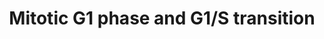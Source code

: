 ---
annotations:
- type: Pathway Ontology
  value: '"cell cycle pathway'
- type: Pathway Ontology
  value: M/G1 transition pathway
authors:
- MaintBot
- MartijnVanIersel
- ReactomeTeam
- Anwesha
- DeSl
description: Mitotic G1-G1/S phase involves G1 phase of the mitotic interphase and
  G1/S transition, when a cell commits to DNA replication and divison genetic and
  cellular material to two daughter cells.<p>During early G1, cells can enter a quiescent
  G0 state. In quiescent cells, the evolutionarily conserved DREAM complex, consisting
  of the pocket protein family member p130 (RBL2), bound to E2F4 or E2F5, and the
  MuvB complex, represses transcription of cell cycle genes (reviewed by Sadasivam
  and DeCaprio 2013).<p>During early G1 phase in actively cycling cells, transcription
  of cell cycle genes is repressed by another pocket protein family member, p107 (RBL1),
  which forms a complex with E2F4 (Ferreira et al. 1998, Cobrinik 2005). RB1 tumor
  suppressor, the product of the retinoblastoma susceptibility gene, is the third
  member of the pocket protein family. RB1 binds to E2F transcription factors E2F1,
  E2F2 and E2F3 and inhibits their transcriptional activity, resulting in prevention
  of G1/S transition (Chellappan et al. 1991, Bagchi et al. 1991, Chittenden et al.
  1991, Lees et al. 1993, Hiebert 1993, Wu et al. 2001). Once RB1 is phosphorylated
  on serine residue S795 by Cyclin D:CDK4/6 complexes, it can no longer associate
  with and inhibit E2F1-3. Thus, CDK4/6-mediated phosphorylation of RB1 leads to transcriptional
  activation of E2F1-3 target genes needed for the S phase of the cell cycle (Connell-Crowley
  et al. 1997). CDK2, in complex with cyclin E, contributes to RB1 inactivation and
  also activates proteins needed for the initiation of DNA replication (Zhang 2007).
  Expression of D type cyclins is regulated by extracellular mitogens (Cheng et al.
  1998, Depoortere et al. 1998). Catalytic activities of CDK4/6 and CDK2 are controlled
  by CDK inhibitors of the INK4 family (Serrano et al. 1993, Hannon and Beach 1994,
  Guan et al. 1994, Guan et al. 1996, Parry et al. 1995) and the Cip/Kip family, respectively.  View
  original pathway at [http://www.reactome.org/PathwayBrowser/#DIAGRAM=453279 Reactome].
last-edited: 2021-01-25
organisms:
- Homo sapiens
redirect_from:
- /index.php/Pathway:WP1858
- /instance/WP1858
schema-jsonld:
- '@context': https://schema.org/
  '@id': https://wikipathways.github.io/pathways/WP1858.html
  '@type': Dataset
  creator:
    '@type': Organization
    name: WikiPathways
  description: Mitotic G1-G1/S phase involves G1 phase of the mitotic interphase and
    G1/S transition, when a cell commits to DNA replication and divison genetic and
    cellular material to two daughter cells.<p>During early G1, cells can enter a
    quiescent G0 state. In quiescent cells, the evolutionarily conserved DREAM complex,
    consisting of the pocket protein family member p130 (RBL2), bound to E2F4 or E2F5,
    and the MuvB complex, represses transcription of cell cycle genes (reviewed by
    Sadasivam and DeCaprio 2013).<p>During early G1 phase in actively cycling cells,
    transcription of cell cycle genes is repressed by another pocket protein family
    member, p107 (RBL1), which forms a complex with E2F4 (Ferreira et al. 1998, Cobrinik
    2005). RB1 tumor suppressor, the product of the retinoblastoma susceptibility
    gene, is the third member of the pocket protein family. RB1 binds to E2F transcription
    factors E2F1, E2F2 and E2F3 and inhibits their transcriptional activity, resulting
    in prevention of G1/S transition (Chellappan et al. 1991, Bagchi et al. 1991,
    Chittenden et al. 1991, Lees et al. 1993, Hiebert 1993, Wu et al. 2001). Once
    RB1 is phosphorylated on serine residue S795 by Cyclin D:CDK4/6 complexes, it
    can no longer associate with and inhibit E2F1-3. Thus, CDK4/6-mediated phosphorylation
    of RB1 leads to transcriptional activation of E2F1-3 target genes needed for the
    S phase of the cell cycle (Connell-Crowley et al. 1997). CDK2, in complex with
    cyclin E, contributes to RB1 inactivation and also activates proteins needed for
    the initiation of DNA replication (Zhang 2007). Expression of D type cyclins is
    regulated by extracellular mitogens (Cheng et al. 1998, Depoortere et al. 1998).
    Catalytic activities of CDK4/6 and CDK2 are controlled by CDK inhibitors of the
    INK4 family (Serrano et al. 1993, Hannon and Beach 1994, Guan et al. 1994, Guan
    et al. 1996, Parry et al. 1995) and the Cip/Kip family, respectively.  View original
    pathway at [http://www.reactome.org/PathwayBrowser/#DIAGRAM=453279 Reactome].
  keywords:
  - HDAC1
  - 'CCND3 '
  - 'PSMB2 '
  - DREAM complex
  - epsilon:origin
  - origin of
  - 'p16INK4A '
  - RPA1-4
  - E2F1:TFDP1,TFDP2:CDT1 gene
  - CCNE1
  - DREAM complex:CDC6
  - 'CCNE1 gene '
  - 'CDC45 gene '
  - CDK
  - replication
  - RBL1 gene
  - 'Pi '
  - FBXO5 gene
  - E2F1:TFDP1,TFDP2:ORC1 gene
  - 'LIN52 '
  - 'p-Y397-LYN '
  - 'ORC3 '
  - 'PSMA7 '
  - 'MCM7 '
  - 'PSMD2 '
  - 'PCNA gene '
  - signaling
  - RRM2 gene
  - CUL1:SKP1:SKP2:CKS1B
  - 'p-T160-CDK2 '
  - 'p-T157-CDKN1B '
  - 'RPA4 '
  - 26S proteasome
  - 'ORC6 '
  - primer:origin
  - 'PSMA3 '
  - 'MAX '
  - MuvB complex
  - B:CDK1:ORC:origin
  - 'PSMC1 '
  - CDKN1B:(CDK4:CCND1,(CDK2:CCNE1))
  - 'UBB(1-76) '
  - 'POLE2 '
  - CCNE:p-T160-CDK2:hypophosphorylated RB1
  - CDK:DDK:MCM10:active
  - 'PSMB10 '
  - PP2A
  - 'PSMD14 '
  - CDKN1A,CDKN1B,(CDKN1C)
  - 'RB1 '
  - Cyclin E/A:CDK2
  - E/A:CDK2:p-S130-CDKN1A,p-T187-CDKN1B:CUL1:SKP1:SKP2:CKS1B:3xubiquitin
  - E2F1:TFDP1,TFDP2:PCNA gene
  - 'CCND2 '
  - CDK1 gene
  - 'SHFM1 '
  - 'CDC25A gene '
  - 'PPP2R1B '
  - PCNA gene
  - 'POLA1 '
  - 'E2F3 '
  - 'PSMB7 '
  - 'DNA primer '
  - Induced Senescence
  - p-MuvB complex
  - 'LIN54 '
  - 'PSMD11 '
  - 'ORC1 gene '
  - Cyclin
  - E2F1:TFDP1,TFDP2:CDK1 gene
  - 'RBBP4 '
  - PIP3 activates AKT
  - ADP
  - DREAM complex:TOP2A
  - 'PSMD5 '
  - CDK4/6:CCND:p-Y77-CDKN1A,p-Y88-CDKN1B,(p-Y91-CDKN1C)
  - CCNA1 gene
  - 'CCNA1 gene '
  - RBL1:E2F4:TFDP1,TFDP2
  - MCM10:pre-replicative complex
  - ORC1
  - 'PSMD8 '
  - HDAC1:RBL2:E2F4,E2F5:TFDP1,TFDP2; HDAC1:RBL1:E2F4:TFDP1,TFDP2:CCNA2 gene
  - alpha:primase:DNA
  - Senescence
  - 'PSMC4 '
  - complex:CDC45:RPA1-4
  - 'UBA52(1-76) '
  - E2F1:TFDP1,TFDP2:CDC6 gene
  - 'CDC45 '
  - 'CCNA1 '
  - RBL2:E2F4/5:DP1/2:Cyclin E/A:CDK2
  - 'SKP1 '
  - PCNA
  - 'CCNE2 '
  - 'p-T308,S473-AKT1 '
  - RBL1
  - MCM2-7
  - 'UBC(381-456) '
  - E2F6:(TFDP1,TFDP2):RRM2 gene
  - 'UBC(305-380) '
  - 'UBC(153-228) '
  - MYBL2 gene
  - Ub
  - 'p-S788-RB1 '
  - 'p-T401,S672,S1035-RBL2 '
  - (p-Y342-PTK6,p-Y397-LYN,p-Y226,Y393-ABL1,p-Y419-SRC,p-5Y-JAK2)
  - H2O
  - CDK2
  - WEE1
  - 'MCM3 '
  - duplex with DNA
  - 'PPP2R1A '
  - 'UBC(533-608) '
  - 'CKS1B '
  - E2F1:TFDP1,TFDP2:POLA1 gene
  - 'UBB(153-228) '
  - 'DBF4 '
  - complex
  - HDAC1:RBL2:E2F4,E2F5:TFDP1,TFDP2; HDAC1:RBL1:E2F4:TFDP1,TFDP2:MYBL2 gene
  - 'TOP2A gene '
  - CUL1:SKP1:SKP2
  - MYC:MAX:CDC25A gene
  - 'GMNN '
  - MYC:MAX
  - 'PSMC5 '
  - CCNA2
  - ORC:origin of
  - Transcriptional
  - Cdt1:geminin
  - HDAC1:RBL1:E2F4:TFDP1,TFDP2
  - 'CDT1 gene '
  - CDC25A gene
  - p-Y342-PTK6:CDKN1B:(CDK4:CCND1,(CDK2:CCNE1))
  - 'Cyclin E '
  - RNA primer-DNA
  - 'MCM6 '
  - RB1:RNA primer-DNA
  - 'RPA3 '
  - E2F4:TFDP1,TFDP2
  - 'PSMA5 '
  - duplex
  - 'CDKN1A '
  - CCNA2 gene
  - 'p-T356-RB1 '
  - 'MNAT1 '
  - 'E2F1 '
  - 'RNA primer:origin duplex with DNA damage '
  - 'p-T145-CDKN1A '
  - DDK
  - 'PPP2R2A '
  - E2F1:TFDP1,TFDP2
  - 'p-T821-RB1 '
  - 'CDK2 '
  - DREAM complex:PCNA
  - E2F1:TFDP1,TFDP2:CDC25A gene
  - HDAC1:RBL2:E2F4,E2F5:TFDP1,TFDP2
  - E2F1:TFDP1,TFDP2:CCNE1 gene
  - 'PSMB3 '
  - 'p-Y419-SRC '
  - HDAC1:RBL2:E2F4,E2F5:TFDP1,TFDP2; HDAC1:RBL1:E2F4:TFDP1,TFDP2:CDK1 gene
  - 'POLE4 '
  - 'p-Y342-PTK6 '
  - 'origin of replication '
  - 'CDC7 '
  - E:CDK2:CDKN1A,CDKN1B
  - CDC6
  - Cyclin B:CDK1
  - 'CCNA2 gene '
  - 'CCNE1 '
  - 'CDK1 '
  - 'PSMF1 '
  - 'PSMD6 '
  - p-MCM2-7
  - Pi
  - 'PSMD12 '
  - E2F1:TFDP1,TFDP2:RRM2 gene
  - 'CCND1 '
  - 'PSMC6 '
  - E2F1 gene
  - 'PRIM1 '
  - gene
  - 'UBC(77-152) '
  - 'PPP2CA '
  - DNA polymerase
  - 'DHFR gene '
  - 'RRM2 gene '
  - 'CDC6 '
  - CDK1
  - Cyclin E:p-CDK2
  - 'POLA2 '
  - 'CDT1 '
  - E/A:CDK2:p-S130-CDKN1A,p-T187-CDKN1B:CUL1:SKP1:SKP2:CKS1B
  - p-T172-CDK4,p-T177-CDK6:CCND:CDKN1A,CDKN1B,(CDKN1C); p-T172-CDK4,p-T177-CDK6:CCND;
    (p-T172-CDK4,p-T177-CDK6:CCND:p-Y88-CDKN1B)
  - 'ORC2 '
  - Signaling by PTK6
  - p-T401,S672,S1035-RBL2
  - 'HDAC1 '
  - hyperphosphorylated
  - p-Y342-PTK6
  - SMAD2/SMAD3:SMAD4
  - 'PSMC3 '
  - 'CCNB1 '
  - 'p-S130-CDKN1A '
  - p-T369,S640,S964,S975-RBL1
  - 'CCNH '
  - CDC6 gene
  - CDKN1A
  - Cyclin E:p-T160-CDK2
  - MCM10:active
  - alpha:origin
  - 'UBC(609-684) '
  - CDKN1B
  - 'MCM4 '
  - RBL2
  - TOP2A
  - activity of
  - E2F1:TFDP1,TFDP2:CCNA1 gene
  - FBXO5
  - E/A:p-T160-CDK2:p-S130-CDKN1A,p-T187-CDKN1B
  - 'p-12Y-JAK2 '
  - DREAM complex:CDC25A
  - damage
  - 'CDC6 gene '
  - ATP
  - RRM2
  - 'E2F4 '
  - Ub-p-T401,S672,1035-RBL2
  - CDT1 gene
  - 'CDKN1B '
  - of replication
  - 'PSMA1 '
  - heterotrimer
  - 'SKP2 '
  - 'MYBL2 gene '
  - 'p-Y91-CDKN1C '
  - 'PRIM2 '
  - TOP2A gene
  - CCNA1
  - 'POLE '
  - 'ORC4 '
  - 'PSMD7 '
  - 'p-T826-RB1 '
  - 'CDKN2D '
  - p-T401,S672,1035-RBL2:SCF(Skp2):Cks1
  - 'p-S608-RB1 '
  - 'p-S807-RB1 '
  - 'E2F2 '
  - p-T,p-S-AKT
  - Oncogene Induced
  - 'POLA1 gene '
  - 'p-T305,S472-AKT3 '
  - 'RBL1 gene '
  - Aborted replication
  - 'PPP2CB '
  - 'CCNA '
  - DREAM complex:E2F1
  - 'p-CDK2 '
  - 'p-Y88-CDKN1B '
  - 'PPP2R3B '
  - 'MCM10 '
  - POLA1 gene
  - 'p-S28-LIN52 '
  - 'E2F5 '
  - 'PSMB9 '
  - CCNA:p-T160-CDK2,CCNE:p-T160-CDK2
  - E2F1:TFDP1,TFDP2:CDC45 gene
  - 'p-T177-CDK6 '
  - CKS1B
  - 'RPA2 '
  - HDAC1:RBL2:E2F4,E2F5:TFDP1,TFDP2; HDAC1:RBL1:E2F4:TFDP1,TFDP2
  - 'TFDP1 '
  - 'CDK7 '
  - 'PSMD9 '
  - 'CCNA2 '
  - 'RB1:E2F1,E2F2,E2F3:TFDP1,TFDP2:'
  - 'RBL1 '
  - 'p-S795-RB1 '
  - 'p-T187-CDKN1B '
  - 'CDK6 '
  - 'LIN37 '
  - 'PSMC2 '
  - E2F1:TFDP1,TFDP2:DHFR gene
  - alpha:primase
  - 'PSMD4 '
  - 'FBXO5 gene '
  - DYRK1A
  - 'PSME3 '
  - monophosphorylated
  - p-T-CDKN1A/B
  - 'p-S612-RB1 '
  - DHFR gene
  - INK4
  - TK1 gene
  - MCM10
  - 'UBC(229-304) '
  - MYBL2
  - E2F4,E2F5:TFDP1,TFDP2
  - 'p-T373-RB1 '
  - 'E2F1 gene '
  - E2F1:TFDP1,TFDP2:FBXO5 gene
  - CDK4,CDK6:INK4
  - HDAC1:RBL2:E2F4,E2F5:TFDP1,TFDP2; HDAC1:RBL1:E2F4:TFDP1,TFDP2:E2F1 gene
  - CCNE:CDK2
  - 'TK1 gene '
  - 'PSMB8 '
  - CDT1
  - 'CDK4 '
  - 'PSMA4 '
  - 'MYC '
  - 'p-S252-RB1 '
  - 'MCM2 '
  - 'PSMD1 '
  - 'TFDP2 '
  - 'UBC(1-76) '
  - Oxidative Stress
  - 'PSMA6 '
  - E2F1
  - 'ORC1 '
  - Cyclin D
  - 'p-T309,S474-AKT2 '
  - 'E2F6 '
  - 'MCM8 '
  - E2F1,E2F2,E2F3:TFDP1,TFDP2
  - 'PSMB5 '
  - ORC1 gene
  - E2F1:TFDP1,TFDP2:TK1
  - 'p-T172-CDK4 '
  - CDK4,CDK6:CCND
  - 'PSMB6 '
  - 'ORC5 '
  - RBL1:E2F4:DP1/2:Cyclin E/A:CDK2
  - 'PSMB1 '
  - 'p-Y77-CDKN1A '
  - 'CDKN2C '
  - CDC25A
  - CDC45
  - CDK4,CDK6:CCND:CDKN1A,CDKN1B,(CDKN1C)
  - polymerase
  - complex:CDC45
  - DHFR
  - RBL2:Cyclin E/A:CDK2
  - RBL2:E2F4,E2F5:TFDP1,TFDP2
  - 'POLE3 '
  - RBL1:Cyclin E/A:CDK2
  - epsilon
  - 'LIN9 '
  - 'p-S811-RB1 '
  - TYMS
  - 'p-S230-RB1 '
  - CAK
  - 'CDK1 gene '
  - CDC45 gene
  - 'RNA primer '
  - CABLES1
  - 'PSMA2 '
  - 'PSMD3 '
  - TYMS gene
  - 'CDKN2B '
  - RB1
  - CCNE1 gene
  - p-Y88-CDKN1B:(CDK4:CCND1,(CDK2:CCNE1))
  - 'PSMB4 '
  - CDK4,CDK6
  - 'p-S780-RB1 '
  - pre-replicative
  - CDK4,CDK6:CCND:CDKN1A,CDKN1B,(CDKN1C); CDK4,CDK6:CCND; (CDK4,CDK6:CCND:p-Y88-CDKN1B)
  - 'UBB(77-152) '
  - CDKN1A,CDKN1B
  - GMNN
  - CCNE
  - 'p-S249-RB1 '
  - 'CDKN1C '
  - 'PSME2 '
  - 'RPS27A(1-76) '
  - POLA1
  - DREAM complex:RBL1
  - 'PSME1 '
  - Senescence-Associated Secretory Phenotype (SASP)
  - 'UBC(457-532) '
  - 'p-Y226,Y393-ABL1 '
  - 'PSMD13 '
  - 'CUL1 '
  - 'RPA1 '
  - 'RBL2 '
  - 'MCM5 '
  - TK1
  - E/A:p-T160-CDK2:CDKN1A,CDKN1B
  - 'cyclin '
  - 'PSMD10 '
  license: CC0
  name: Mitotic G1 phase and G1/S transition
seo: CreativeWork
title: Mitotic G1 phase and G1/S transition
wpid: WP1858
---